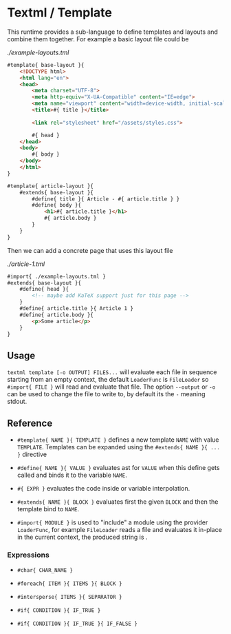 # Textml / Template

This runtime provides a sub-language to define templates and layouts and combine them together. For example a basic layout file could be

_./example-layouts.tml_

```html
#template{ base-layout }{
    <!DOCTYPE html>
    <html lang="en">
    <head>
        <meta charset="UTF-8">
        <meta http-equiv="X-UA-Compatible" content="IE=edge">
        <meta name="viewport" content="width=device-width, initial-scale=1.0">
        <title>#{ title }</title>
        
        <link rel="stylesheet" href="/assets/styles.css">

        #{ head }
    </head>
    <body>
        #{ body }
    </body>
    </html>
}

#template{ article-layout }{
    #extends{ base-layout }{
        #define{ title }{ Article - #{ article.title } }
        #define{ body }{
            <h1>#{ article.title }</h1>
            #{ article.body }
        }
    }
}
```

Then we can add a concrete page that uses this layout file

_./article-1.tml_

```html
#import{ ./example-layouts.tml }
#extends{ base-layout }{
    #define{ head }{
        <!-- maybe add KaTeX support just for this page -->
    }
    #define{ article.title }{ Article 1 }
    #define{ article.body }{
        <p>Some article</p>
    }
}

```

## Usage

`textml template [-o OUTPUT] FILES...` will evaluate each file in sequence starting from an empty context, the default `LoaderFunc` is `FileLoader` so `#import{ FILE }` will read and evaluate that file. The option `--output` or `-o` can be used to change the file to write to, by default its the `-` meaning stdout.

## Reference

- `#template{ NAME }{ TEMPLATE }` defines a new template `NAME` with value `TEMPLATE`. Templates can be expanded using the `#extends{ NAME }{ ... }` directive

- `#define{ NAME }{ VALUE }` evaluates ast for `VALUE` when this define gets called and binds it to the variable `NAME`.

- `#{ EXPR }` evaluates the code inside or variable interpolation.

- `#extends{ NAME }{ BLOCK }` evaluates first the given `BLOCK` and then the template bind to `NAME`.

- `#import{ MODULE }` is used to "include" a module using the provider `LoaderFunc`, for example `FileLoader` reads a file and evaluates it in-place in the current context, the produced string is .

### Expressions

- `#char{ CHAR_NAME }`

- `#foreach{ ITEM }{ ITEMS }{ BLOCK }`

- `#intersperse{ ITEMS }{ SEPARATOR }`

- `#if{ CONDITION }{ IF_TRUE }`

- `#if{ CONDITION }{ IF_TRUE }{ IF_FALSE }`






